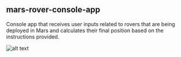 ## mars-rover-console-app

Console app that receives user inputs related to rovers that are being deployed in Mars and calculates their final position based on the instructions provided. 

![alt text](https://www.eastbaytimes.com/wp-content/uploads/2021/02/Mars-Rover-and-Social-Distancing-by-Jeff-Koterba-CagleCartoons.com_-1.png?w=1024)
